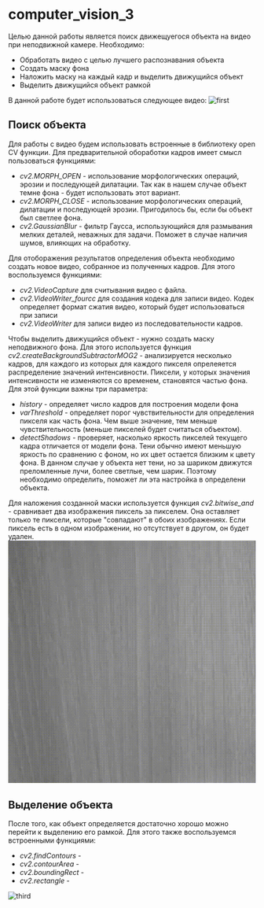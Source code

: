 # computer_vision_3
Целью данной работы является поиск движещуегося объекта на видео при неподвижной камере. Необходимо:
- Обработать видео с целью лучшего распознавания объекта
- Создать маску фона
- Наложить маску на каждый кадр и выделить движущийся объект
- Выделить движущийся объект рамкой
  
В данной работе будет использоваться следующее видео:
![first](https://github.com/LugenderGeist/computer_vision_3/blob/main/clear.gif)  
## Поиск объекта  
Для работы с видео будем использовать встроенные в библиотеку open CV функции. Для предварительной обоработки кадров имеет смысл пользоваться функциями:
- *cv2.MORPH_OPEN* - использование морфологических операций, эрозии и последующей дилатации. Так как в нашем случае объект темне фона - будет использовать этот вариант.
- *cv2.MORPH_CLOSE* - использование морфологических операций, дилатации и последующей эрозии. Пригодилось бы, если бы объект был светлее фона.
- *cv2.GaussianBlur* - фильтр Гаусса, использующийся для размывания мелких деталей, неважных для задачи. Поможет в случае наличия шумов, влияющих на обработку.
 
Для отоборажения результатов определения объекта необходимо создать новое видео, собранное из полученных кадров. Для этого воспользуемся функциями:
- *cv2.VideoCapture* для считывания видео с файла.
- *cv2.VideoWriter_fourcc* для создания кодека для записи видео. Кодек определяет формат сжатия видео, который будет использоваться при записи
- *cv2.VideoWriter* для записи видео из последовательности кадров.

Чтобы выделить движущийся объект - нужно создать маску неподвижного фона. Для этого используется функция *cv2.createBackgroundSubtractorMOG2* - анализируется несколько кадров, для каждого из которых для каждого пикселя опрелеяется распределение значений интенсивности. Пиксели, у которых значения интенсивности не изменяются со временем, становятся частью фона.  
Для этой функции важны три параметра:
- *history* - определяет число кадров для построения модели фона
- *varThreshold* - определяет порог чувствительности для определения пикселя как часть фона. Чем выше значение, тем меньше чувствительность (меньше пикселей будет считаться объектом).
- *detectShadows* - проверяет, насколько яркость пикселей текущего кадра отличается от модели фона. Тени обычно имеют меньшую яркость по сравнению с фоном, но их цвет остается близким к цвету фона. В данном случае у объекта нет тени, но за шариком движутся преломленные лучи, более светлые, чем шарик. Поэтому необходимо определить, поможет ли эта настройка в определени объекта.

Для наложения созданной маски используется функция *cv2.bitwise_and* - сравнивает два изображения пиксель за пикселем. Она оставляет только те пиксели, которые "совпадают" в обоих изображениях. Если пиксель есть в одном изображении, но отсутствует в другом, он будет удален.  
![second](https://github.com/LugenderGeist/computer_vision_3/blob/main/grayscale.gif)  
## Выделение объекта  
После того, как объект определяется достаточно хорошо можно перейти к выделению его рамкой. Для этого также воспользуемся встроенными функциями:
- *cv2.findContours* - 
- *cv2.contourArea* - 
- *cv2.boundingRect* - 
- *cv2.rectangle* -

![third](https://github.com/LugenderGeist/computer_vision_3/blob/main/result.gif)  
